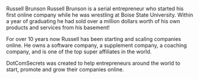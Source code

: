Russell Brunson
Russell Brunson is a serial entrepreneur who started his first online company while he was wrestling at Boise State University. Within a year of graduating he had sold over a million dollars worth of his own products and services from his basement!

For over 10 years now Russell has been starting and scaling companies online. He owns a software company, a supplement company, a coaching company, and is one of the top super affiliates in the world.

DotComSecrets was created to help entrepreneurs around the world to start, promote and grow their companies online.